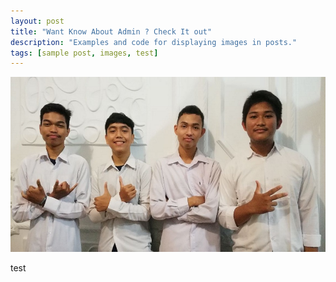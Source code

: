 ```yaml
---
layout: post
title: "Want Know About Admin ? Check It out"
description: "Examples and code for displaying images in posts."
tags: [sample post, images, test]
---
```



<img src="/images/all4.jpg" >

test
	

